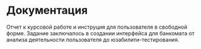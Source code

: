 # Документация
Отчет к курсовой работе и инструция для пользователя в свободной форме. Задание заключалось в создании интерфейса для банкомата от анализа деятельности пользователя до юзабилити-тестирования.
